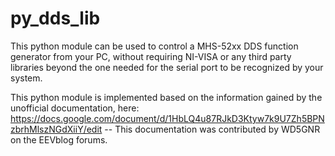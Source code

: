 py_dds_lib
==========
This python module can be used to control a MHS-52xx DDS function generator from your PC, without requiring NI-VISA or any third party libraries beyond the one needed for the serial port to be recognized by your system.

This python module is implemented based on the information gained by the unofficial documentation, here: https://docs.google.com/document/d/1HbLQ4u87RJkD3Ktyw7k9U7Zh5BPNzbrhMlszNGdXiiY/edit -- This documentation was contributed by WD5GNR on the EEVblog forums.